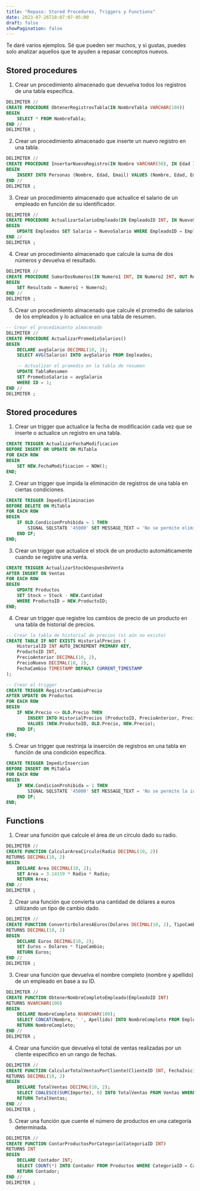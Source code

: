```yaml
---
title: "Repaso: Stored Procedures, Triggers y Functions"
date: 2023-07-26T18:07:07-05:00
draft: false
showPagination: false
---
```


Te daré varios ejemplos. Sé que pueden ser muchos, y si gustas, puedes solo analizar aquellos que te ayuden a repasar conceptos nuevos.

## Stored procedures

1. Crear un procedimiento almacenado que devuelva todos los registros de una tabla específica.

```sql
DELIMITER //
CREATE PROCEDURE ObtenerRegistrosTabla(IN NombreTabla VARCHAR(100))
BEGIN
    SELECT * FROM NombreTabla;
END //
DELIMITER ;
```

2. Crear un procedimiento almacenado que inserte un nuevo registro en una tabla.

```sql
DELIMITER //
CREATE PROCEDURE InsertarNuevoRegistro(IN Nombre VARCHAR(50), IN Edad INT, IN Email VARCHAR(100))
BEGIN
    INSERT INTO Personas (Nombre, Edad, Email) VALUES (Nombre, Edad, Email);
END //
DELIMITER ;
```

3. Crear un procedimiento almacenado que actualice el salario de un empleado en función de su identificador.

```sql
DELIMITER //
CREATE PROCEDURE ActualizarSalarioEmpleado(IN EmpleadoID INT, IN NuevoSalario DECIMAL(10, 2))
BEGIN
    UPDATE Empleados SET Salario = NuevoSalario WHERE EmpleadoID = EmpleadoID;
END //
DELIMITER ;
```

4. Crear un procedimiento almacenado que calcule la suma de dos números y devuelva el resultado.

```sql
DELIMITER //
CREATE PROCEDURE SumarDosNumeros(IN Numero1 INT, IN Numero2 INT, OUT Resultado INT)
BEGIN
    SET Resultado = Numero1 + Numero2;
END //
DELIMITER ;
```

5. Crear un procedimiento almacenado que calcule el promedio de salarios de los empleados y lo actualice en una tabla de resumen.

```sql
-- Crear el procedimiento almacenado
DELIMITER //
CREATE PROCEDURE ActualizarPromedioSalarios()
BEGIN
    DECLARE avgSalario DECIMAL(10, 2);
    SELECT AVG(Salario) INTO avgSalario FROM Empleados;

    -- Actualizar el promedio en la tabla de resumen
    UPDATE TablaResumen
    SET PromedioSalario = avgSalario
    WHERE ID = 1;
END //
DELIMITER ;
```

## Stored procedures

1. Crear un trigger que actualice la fecha de modificación cada vez que se inserte o actualice un registro en una tabla.

```sql
CREATE TRIGGER ActualizarFechaModificacion
BEFORE INSERT OR UPDATE ON MiTabla
FOR EACH ROW
BEGIN
    SET NEW.FechaModificacion = NOW();
END;
```

2. Crear un trigger que impida la eliminación de registros de una tabla en ciertas condiciones.

```sql
CREATE TRIGGER ImpedirEliminacion
BEFORE DELETE ON MiTabla
FOR EACH ROW
BEGIN
    IF OLD.CondicionProhibida = 1 THEN
        SIGNAL SQLSTATE '45000' SET MESSAGE_TEXT = 'No se permite eliminar este registro.';
    END IF;
END;
```

3. Crear un trigger que actualice el stock de un producto automáticamente cuando se registre una venta.

```sql
CREATE TRIGGER ActualizarStockDespuesDeVenta
AFTER INSERT ON Ventas
FOR EACH ROW
BEGIN
    UPDATE Productos
    SET Stock = Stock - NEW.Cantidad
    WHERE ProductoID = NEW.ProductoID;
END;
```

4. Crear un trigger que registre los cambios de precio de un producto en una tabla de historial de precios.

```sql
-- Crear la tabla de historial de precios (si aún no existe)
CREATE TABLE IF NOT EXISTS HistorialPrecios (
    HistorialID INT AUTO_INCREMENT PRIMARY KEY,
    ProductoID INT,
    PrecioAnterior DECIMAL(10, 2),
    PrecioNuevo DECIMAL(10, 2),
    FechaCambio TIMESTAMP DEFAULT CURRENT_TIMESTAMP
);

-- Crear el trigger
CREATE TRIGGER RegistrarCambioPrecio
AFTER UPDATE ON Productos
FOR EACH ROW
BEGIN
    IF NEW.Precio <> OLD.Precio THEN
        INSERT INTO HistorialPrecios (ProductoID, PrecioAnterior, PrecioNuevo)
        VALUES (NEW.ProductoID, OLD.Precio, NEW.Precio);
    END IF;
END;
```

5. Crear un trigger que restrinja la inserción de registros en una tabla en función de una condición específica.

```sql
CREATE TRIGGER ImpedirInsercion
BEFORE INSERT ON MiTabla
FOR EACH ROW
BEGIN
    IF NEW.CondicionProhibida = 1 THEN
        SIGNAL SQLSTATE '45000' SET MESSAGE_TEXT = 'No se permite la inserción con esta condición.';
    END IF;
END;
```

## Functions

1. Crear una función que calcule el área de un círculo dado su radio.

```sql
DELIMITER //
CREATE FUNCTION CalcularAreaCirculo(Radio DECIMAL(10, 2))
RETURNS DECIMAL(10, 2)
BEGIN
    DECLARE Area DECIMAL(10, 2);
    SET Area = 3.14159 * Radio * Radio;
    RETURN Area;
END //
DELIMITER ;
```

2. Crear una función que convierta una cantidad de dólares a euros utilizando un tipo de cambio dado.

```sql
DELIMITER //
CREATE FUNCTION ConvertirDolaresAEuros(Dolares DECIMAL(10, 2), TipoCambio DECIMAL(10, 2))
RETURNS DECIMAL(10, 2)
BEGIN
    DECLARE Euros DECIMAL(10, 2);
    SET Euros = Dolares * TipoCambio;
    RETURN Euros;
END //
DELIMITER ;
```

3. Crear una función que devuelva el nombre completo (nombre y apellido) de un empleado en base a su ID.

```sql
DELIMITER //
CREATE FUNCTION ObtenerNombreCompletoEmpleado(EmpleadoID INT)
RETURNS NVARCHAR(100)
BEGIN
    DECLARE NombreCompleto NVARCHAR(100);
    SELECT CONCAT(Nombre, ' ', Apellido) INTO NombreCompleto FROM Empleados WHERE EmpleadoID = EmpleadoID;
    RETURN NombreCompleto;
END //
DELIMITER ;
```

4. Crear una función que devuelva el total de ventas realizadas por un cliente específico en un rango de fechas.

```sql
DELIMITER //
CREATE FUNCTION CalcularTotalVentasPorCliente(ClienteID INT, FechaInicio DATE, FechaFin DATE)
RETURNS DECIMAL(10, 2)
BEGIN
    DECLARE TotalVentas DECIMAL(10, 2);
    SELECT COALESCE(SUM(Importe), 0) INTO TotalVentas FROM Ventas WHERE ClienteID = ClienteID AND FechaVenta BETWEEN FechaInicio AND FechaFin;
    RETURN TotalVentas;
END //
DELIMITER ;
```

5. Crear una función que cuente el número de productos en una categoría determinada.

```sql
DELIMITER //
CREATE FUNCTION ContarProductosPorCategoria(CategoriaID INT)
RETURNS INT
BEGIN
    DECLARE Contador INT;
    SELECT COUNT(*) INTO Contador FROM Productos WHERE CategoriaID = CategoriaID;
    RETURN Contador;
END //
DELIMITER ;
```
